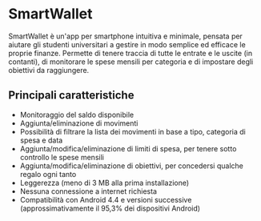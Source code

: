 # SmartWallet
SmartWallet è un'app per smartphone intuitiva e minimale, pensata per aiutare gli studenti universitari a gestire in modo semplice ed efficace le proprie finanze. Permette di tenere traccia di tutte le entrate e le uscite (in contanti), di monitorare le spese mensili per categoria e di impostare degli obiettivi da raggiungere. 

## Principali caratteristiche
- Monitoraggio del saldo disponibile
- Aggiunta/eliminazione di movimenti 
- Possibilità di filtrare la lista dei movimenti in base a tipo, categoria di spesa e data
- Aggiunta/modifica/eliminazione di limiti di spesa, per tenere sotto controllo le spese mensili
- Aggiunta/modifica/eliminazione di obiettivi, per concedersi qualche regalo ogni tanto
- Leggerezza (meno di 3 MB alla prima installazione)
- Nessuna connessione a internet richiesta
- Compatibilità con Android 4.4 e versioni successive (approssimativamente il 95,3% dei dispositivi Android)


